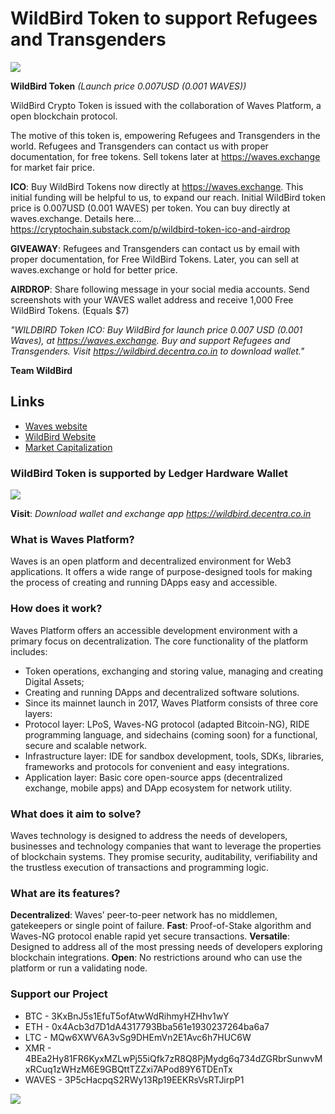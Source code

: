 # WildBird Token to support Refugees and Transgenders
![](http://wildbird.decentra.co.in/img/wildbird.jpg)

**WildBird Token** *(Launch price 0.007USD (0.001 WAVES))* 

WildBird Crypto Token is issued with the collaboration of Waves Platform, a open blockchain protocol. 

The motive of this token is, empowering Refugees and Transgenders in the world. Refugees and Transgenders can contact us with proper documentation, for free tokens. Sell tokens later at https://waves.exchange for market fair price. 

**ICO**: Buy WildBird Tokens now directly at https://waves.exchange. This initial funding will be helpful to us, to expand our reach. Initial WildBird token price is 0.007USD (0.001 WAVES) per token. You can buy directly at waves.exchange. Details here... https://cryptochain.substack.com/p/wildbird-token-ico-and-airdrop

**GIVEAWAY**: Refugees and Transgenders can contact us by email with proper documentation, for Free WildBird Tokens. Later, you can sell at waves.exchange or hold for better price.

**AIRDROP**: Share following message in your social media accounts. Send screenshots with your WAVES wallet address and receive 1,000 Free WildBird Tokens. (Equals $7)

*"WILDBIRD Token ICO: Buy WildBird for launch price 0.007 USD (0.001 Waves), at https://waves.exchange. Buy and support Refugees and Transgenders. Visit https://wildbird.decentra.co.in to download wallet."*


**Team WildBird**

## Links

- [Waves website](https://wavesprotocol.org/)
- [WildBird Website](https://wildbird.decentra.co.in)
- [Market Capitalization](https://tokenrating.wavesexplorer.com/tokens/FC9r4HaGmeZQb2Hvz5LRSPYy7GdinrNKEViYBMqj5Eyf)

### WildBird Token is supported by Ledger Hardware Wallet
![](http://wildbird.decentra.co.in/img/ledgerwallet.jpg)

**Visit**: *Download wallet and exchange app
https://wildbird.decentra.co.in*


### What is Waves Platform?
Waves is an open platform and decentralized environment for Web3 applications. It offers a wide range of purpose-designed tools for making the process of creating and running DApps easy and accessible.

### How does it work?
Waves Platform offers an accessible development environment with a primary focus on decentralization. The core functionality of the platform includes:
- Token operations, exchanging and storing value, managing and creating Digital Assets;
- Creating and running DApps and decentralized software solutions.
- Since its mainnet launch in 2017, Waves Platform consists of three core layers:
- Protocol layer: LPoS, Waves-NG protocol (adapted Bitcoin-NG), RIDE programming language, and sidechains (coming soon) for a functional, secure and scalable network.
- Infrastructure layer: IDE for sandbox development, tools, SDKs, libraries, frameworks and protocols for convenient and easy integrations.
- Application layer: Basic core open-source apps (decentralized exchange, mobile apps) and DApp ecosystem for network utility.

### What does it aim to solve?
Waves technology is designed to address the needs of developers, businesses and technology companies that want to leverage the properties of blockchain systems. They promise security, auditability, verifiability and the trustless execution of transactions and programming logic.

### What are its features?
**Decentralized**: Waves’ peer-to-peer network has no middlemen, gatekeepers or single point of failure.
**Fast**: Proof-of-Stake algorithm and Waves-NG protocol enable rapid yet secure transactions.
**Versatile**: Designed to address all of the most pressing needs of developers exploring blockchain integrations.
**Open**: No restrictions around who can use the platform or run a validating node.

### Support our Project
- BTC - 3KxBnJ5s1EfuT5ofAtwWdRihmyHZHhv1wY
- ETH - 0x4Acb3d7D1dA4317793Bba561e1930237264ba6a7
- LTC - MQw6XWV6A3vSg9DHEmVn2E1Avc6h7HUC6W
- XMR - 4BEa2Hy81FR6KyxMZLwPj55iQfk7zR8Q8PjMydg6q734dZGRbrSunwvMxRCuq1zWHzM6E9GBQttTZZxi7APod89Y6TDEnTx
- WAVES - 3P5cHacpqS2RWy13Rp19EEKRsVsRTJirpP1

![](http://wildbird.decentra.co.in/img/waves.jpg)
